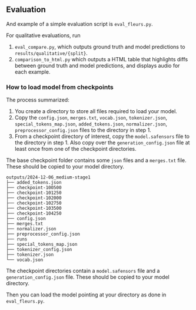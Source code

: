 ## Evaluation

And example of a simple evaluation script is `eval_fleurs.py`.

For qualitative evaluations, run

1. `eval_compare.py`, which outputs ground truth and model predictions to `results/qualitative/{split}`.
2. `comparison_to_html.py` which outputs a HTML table that highlights diffs between ground truth and model predictions, and displays audio for each example.

### How to load model from checkpoints

The process summarized:

1. You create a directory to store all files required to load your model.
2. Copy the `config.json`, `merges.txt`, `vocab.json`, `tokenizer.json`, `special_tokens_map.json`, `added_tokens.json`, `normalizer.json`, `preprocessor_config.json` files to the directory in step 1.
3. From a checkpoint directory of interest, copy the `model.safensors` file to the directory in step 1. Also copy over the `generation_config.json` file at least once from one of the checkpoint directories.

The base checkpoint folder contains some `json` files and a `merges.txt` file. These should be copied to your model directory.

```
outputs/2024-12-06_medium-stage1
├── added_tokens.json
├── checkpoint-100500
├── checkpoint-101250
├── checkpoint-102000
├── checkpoint-102750
├── checkpoint-103500
├── checkpoint-104250
├── config.json
├── merges.txt
├── normalizer.json
├── preprocessor_config.json
├── runs
├── special_tokens_map.json
├── tokenizer_config.json
├── tokenizer.json
└── vocab.json
```

The checkpoint directories contain a `model.safensors` file and a `generation_config.json` file. These should be copied to your model directory.

Then you can load the model pointing at your directory as done in `eval_fleurs.py`. 